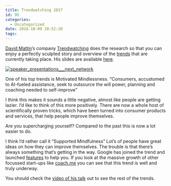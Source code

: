 ```yaml
---
title: Trendwatching 2017
id: 95
categories:
  - Uncategorized
date: 2016-10-09 18:52:20
tags:
---
```


<span class="s1">[David Mattin](https://twitter.com/dmattin)</span><span class="s2">’s company [Trendwatching](http://trendwatching.com/) does the research so that you can enjoy a perfectly sculpted story and overview of the [<span class="s1">trends</span>](https://nextconf.eu/2016/09/next16-david-mattin-five-trends-change-business/) that are currently taking place. His slides are available [<span class="s1">here</span>](http://www.slideshare.net/sinnerschrader/trendwatching-2017).</span>

<span class="s2">[![speaker_presentations___next_network](http://leadtechie.com/wp-content/uploads/2016/10/Speaker_Presentations___NEXT_Network-1-300x170.png)](http://leadtechie.com/wp-content/uploads/2016/10/Speaker_Presentations___NEXT_Network-1.png)</span>

One of his top trends is Motivated Mindlessness. “Consumers, accustomed to AI-fueled assistance, seek to outsource the will power, planning and coaching needed to self-improve”

<span class="s2">I think this makes it sounds a little negative, almost like people are getting lazier. I’d like to think of this more positively. There are now a whole host of scientifically proven tricks, which have been turned into consumer products and services, that help people improve themselves.</span>

<span class="s2">Are you supercharging yourself? Compared to the past this is now a lot easier to do.</span>

<span class="s2">I think I’d rather call it “Supported Mindfulness” Lot’s of people have great ideas on how they can improve themselves. The trouble is that there’s always something that’s getting in the way. Google has joined the trend and launched [<span class="s1">features</span>](https://techcrunch.com/2016/04/12/google-calendar-goals/) to help you. If you look at the massive growth of other focussed start-ups like [<span class="s1">coach.me</span>](file:///var/folders/n_/mdn6_kq53g3383_5957_3px80000gq/T/com.soulmen.ulysses3/0c741cda37cc45cdaaa1612f4e105240/The%20NEXT16%20Conference%20Review/coach.me) you can see that this trend is well and truly underway.</span>

<span class="s2">You should check the [<span class="s1">video of his talk</span>](http://nextconf.eu/2015/10/perform-or-perish-key-consumer-trends-reshaping-digital-in-2016-and-beyond/) out to see the rest of the trends.</span>